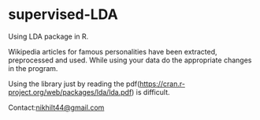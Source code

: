 # supervised-LDA

Using LDA package in R.

Wikipedia articles for famous personalities have been extracted, preprocessed and used. While using your data do the
appropriate changes in the program. 

Using the library just by reading the pdf(https://cran.r-project.org/web/packages/lda/lda.pdf) is difficult.

Contact:nikhilt44@gmail.com
